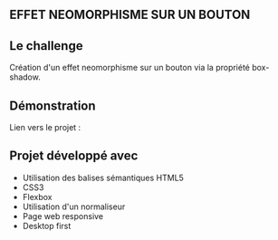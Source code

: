 ## EFFET NEOMORPHISME SUR UN BOUTON

## Le challenge

Création d'un effet neomorphisme sur un bouton via la propriété box-shadow.

## Démonstration

Lien vers le projet :

## Projet développé avec

- Utilisation des balises sémantiques HTML5
- CSS3
- Flexbox
- Utilisation d'un normaliseur
- Page web responsive
- Desktop first
